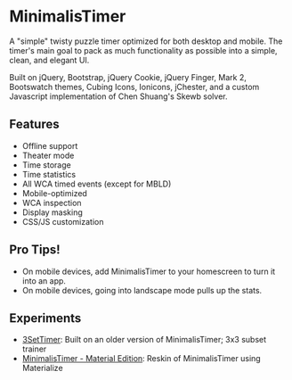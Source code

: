 # MinimalisTimer
A "simple" twisty puzzle timer optimized for both desktop and mobile. The timer's main goal to pack as much functionality as possible into a simple, clean, and elegant UI.

Built on jQuery, Bootstrap, jQuery Cookie, jQuery Finger, Mark 2, Bootswatch themes, Cubing Icons, Ionicons, jChester, and a custom Javascript implementation of Chen Shuang's Skewb solver.

## Features
- Offline support
- Theater mode
- Time storage
- Time statistics
- All WCA timed events (except for MBLD)
- Mobile-optimized
- WCA inspection
- Display masking
- CSS/JS customization

## Pro Tips!
- On mobile devices, add MinimalisTimer to your homescreen to turn it into an app.
- On mobile devices, going into landscape mode pulls up the stats.

## Experiments
- [3SetTimer](https://molarmanful.github.io/3settimer): Built on an older version of MinimalisTimer; 3x3 subset trainer
- [MinimalisTimer - Material Edition](https://molarmanful.github.io/minimalistimer/material.html): Reskin of MinimalisTimer using Materialize